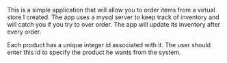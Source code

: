 This is a simple application that will allow you to order items from a virtual store I created.
The app uses a mysql server to keep track of inventory and will catch you if you try to over order. The app 
will update its inventory after every order.

Each product has a unique integer id associated with it. The user should enter this id to specify the product he wants 
from the system. 